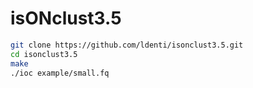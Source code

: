 # isONclust3.5

``` sh
git clone https://github.com/ldenti/isonclust3.5.git
cd isonclust3.5
make
./ioc example/small.fq
```